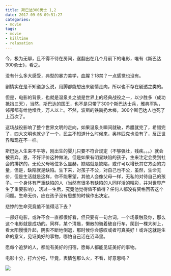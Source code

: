 ```yaml
---
title: 斯巴达300勇士 1,2
date: 2017-09-08 09:51:27
categories:
- movie
tags:
- movie
- killtime
- relaxation
---
```

今，极为无聊，且不得不待在房间，遂翻出在几个月前下的电影，唯有《斯巴达300勇士》，看之。

没有什么多大感受，典型的暴力美学，血腥？18禁？一点感觉也没有。

<!--more-->

剧情实在是不知道怎么说，用脚都能想出来剧情走向，所以也不存在剧透之类的。

但是，电影的背景，也就是温泉关之战是世界上的经典战役之一，以少胜多（成功抵挡三天），当然，斯巴达的国王，也不是只带了300个斯巴达士兵，雅典军队，邻邦都有给他増兵，万人以上。不然，波斯的铁骑扔木棒，300个斯巴达人也死了上百次了。

这场战役影响了整个世界文明的走向，如果温泉关瞬间就破，希腊就完了，希腊完了，四大文明也就少了一个，民主不知道什么时候来，奥林匹克也没有了，反正世界和现在不一样。

斯巴达人生来不平等，刚出生的婴儿只要不符合规定（不够强壮，残疾。。。）就会被丢弃。恩，不好评价这种做法，但是如果有明显缺陷的孩子，生来注定会受到社会的排挤的，无论父母地位多么显赫，缺陷就是缺陷，或许可以增长其它方面的力量，但是，缺陷就是缺陷。生下来，对孩子不公，对自己也不公，虽然，生命无价，但是生活就是这样，你不能奢望，其他人会像父母一样，无私的对待自己的孩子。一个身体有严重缺陷的人（当然有很多有缺陷的人同样活的精彩，并对世界产生了重要影响），活过一生后，究竟他觉得值不值得？任何人都没有资格回答这个问题。生命无价，应在孩子没有思想的时候作出决定。

悲惨的生命究竟值不值得活下去？

一部好电影，或许不会一直都很好看，但只要有一句台词，一个场景触及你，那么这个电影就是成功的。同样，某个清晨，懒散的骑着破自行车，爬到一棵大树上，看太阳慢慢升起，阴影不断地倒退，那时候你会感叹或者可真美好！或许这就是生命的意义，见证美好的事物，哪怕自己活在沼泽里。

愿每个追梦的人，都能有美好的归宿，愿每人都能见证美好的事物。

电影十分，打六分吧，毕竟，表情包那么火，不看，好意思吗？

![](/images/movie/3.jpg)
